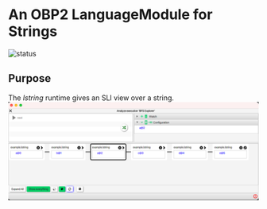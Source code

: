 # An OBP2 LanguageModule for Strings

![status](https://github.com/plug-obp/obp2-runtime-lstring/actions/workflows/gradle.yml/badge.svg)

## Purpose

The *lstring* runtime gives an SLI view over a string.
![img.png](example_run.png)